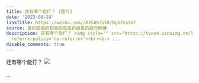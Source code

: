 ```yaml
---
title: 还有哪个能打？ [图片]
date: '2023-08-24'
linkTitle: https://weibo.com/3825863518/Ng1ZvstmT
source: 毒奶菇毒奶茹毒奶茄毒奶喆毒奶囍的微博
description: 还有哪个能打？ <img style="" src="https://tvax4.sinaimg.cn/large/e40a0b5egy1hh7ml4xd0jj20yi1pc47i.jpg"
  referrerpolicy="no-referrer"><br><br> ...
disable_comments: true
---
```

还有哪个能打？ <img style="" src="https://tvax4.sinaimg.cn/large/e40a0b5egy1hh7ml4xd0jj20yi1pc47i.jpg" referrerpolicy="no-referrer"><br><br> ...
